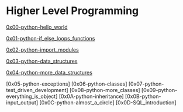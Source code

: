 # Higher Level Programming

[0x00-python-hello_world](0x00-python-hello_world/)

[0x01-python-if_else_loops_functions](0x01-python-if_else_loops_functions)

[0x02-python-import_modules](0x02-python-import_modules/)

[0x03-python-data_structures](0x03-python-data_structures/)

[0x04-python-more_data_structures](0x04-python-more_data_structures/)


[0x05-python-exceptions]
[0x06-python-classes]
[0x07-python-test_driven_development]
[0x08-python-more_classes]
[0x09-python-everything_is_object]
[0x0A-python-inheritance]
[0x0B-python-input_output]
[0x0C-python-almost_a_circle]
[0x0D-SQL_introduction]
